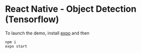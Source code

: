 # React Native - Object Detection (Tensorflow)

To launch the demo, install [expo](https://docs.expo.dev/get-started/installation/) and then

```
npm i
expo start
```
